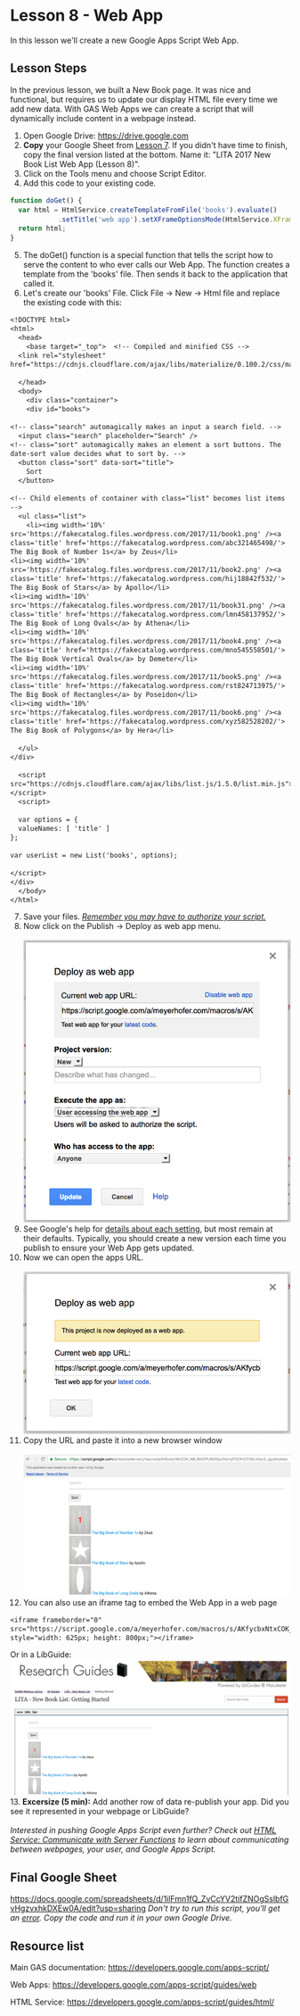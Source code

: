 # Lesson 8 - Web App

In this lesson we'll create a new Google Apps Script Web App.

## Lesson Steps

In the previous lesson, we built a New Book page. It was nice and functional, but requires us to update our display HTML file every time we add new data. With GAS Web Apps we can create a script that will dynamically include content in a webpage instead.

1. Open Google Drive: https://drive.google.com
2. **Copy** your Google Sheet from [Lesson 7](../Lesson_7/). If you didn't have time to finish, copy the final version listed at the bottom. Name it: "LITA 2017 New Book List Web App (Lesson 8)".
3. Click on the Tools menu and choose Script Editor.<br /> 
4. Add this code to your existing code.
```javascript
function doGet() {
  var html = HtmlService.createTemplateFromFile('books').evaluate()
            .setTitle('web app').setXFrameOptionsMode(HtmlService.XFrameOptionsMode.ALLOWALL);
  return html;
}
```
5. The doGet() function is a special function that tells the script how to serve the content to who ever calls our Web App. The function creates a template from the 'books' file. Then sends it back to the application that called it.
6. Let's create our 'books' File. Click File -> New -> Html file and replace the existing code with this:
```
<!DOCTYPE html>
<html>
  <head>
    <base target="_top">  <!-- Compiled and minified CSS -->
  <link rel="stylesheet" href="https://cdnjs.cloudflare.com/ajax/libs/materialize/0.100.2/css/materialize.min.css">

  </head>
  <body>
    <div class="container">
    <div id="books">

<!-- class="search" automagically makes an input a search field. -->
  <input class="search" placeholder="Search" />
<!-- class="sort" automagically makes an element a sort buttons. The date-sort value decides what to sort by. -->
  <button class="sort" data-sort="title">
    Sort
  </button>

<!-- Child elements of container with class="list" becomes list items -->
  <ul class="list">
    <li><img width='10%' src='https://fakecatalog.files.wordpress.com/2017/11/book1.png' /><a class='title' href='https://fakecatalog.wordpress.com/abc321465498/'> The Big Book of Number 1s</a> by Zeus</li>
<li><img width='10%' src='https://fakecatalog.files.wordpress.com/2017/11/book2.png' /><a class='title' href='https://fakecatalog.wordpress.com/hij18842f532/'> The Big Book of Stars</a> by Apollo</li>
<li><img width='10%' src='https://fakecatalog.files.wordpress.com/2017/11/book31.png' /><a class='title' href='https://fakecatalog.wordpress.com/lmn458137952/'> The Big Book of Long Ovals</a> by Athena</li>
<li><img width='10%' src='https://fakecatalog.files.wordpress.com/2017/11/book4.png' /><a class='title' href='https://fakecatalog.wordpress.com/mno545558501/'> The Big Book Vertical Ovals</a> by Demeter</li>
<li><img width='10%' src='https://fakecatalog.files.wordpress.com/2017/11/book5.png' /><a class='title' href='https://fakecatalog.wordpress.com/rst824713975/'> The Big Book of Rectangles</a> by Poseidon</li>
<li><img width='10%' src='https://fakecatalog.files.wordpress.com/2017/11/book6.png' /><a class='title' href='https://fakecatalog.wordpress.com/xyz582528202/'> The Big Book of Polygons</a> by Hera</li>
    
  </ul>
</div>
    
  <script src="https://cdnjs.cloudflare.com/ajax/libs/list.js/1.5.0/list.min.js"></script>
  <script>
  
  var options = {
  valueNames: [ 'title' ]
};

var userList = new List('books', options);

</script>
</div>
  </body>
</html>
```
7. Save your files. *[Remember you may have to authorize your script.](../authorize.md)* 
8. Now click on the Publish -> Deploy as web app menu.<br /><br /> 
![Image of publish screen](publish.png)
9. See Google's help for [details about each setting](https://developers.google.com/apps-script/guides/web#deploying_a_script_as_a_web_app), but most remain at their defaults. Typically, you should create a new version each time you publish to ensure your Web App gets updated.
10. Now we can open the apps URL.<br /><br />
![Image of web app](web_app.png)
11. Copy the URL and paste it into a new browser window<br /><br />
![Image of web app new book](web_app_new_book.png)<br />
12. You can also use an iframe tag to embed the Web App in a web page
```
<iframe frameborder="0" src="https://script.google.com/a/meyerhofer.com/macros/s/AKfycbxNtxCOK_NB_BKGiPL9GXlpUNzmyFS2XhCFObLVtqv3_Jgzdto/exec" style="width: 625px; height: 800px;"></iframe>
```
Or in a LibGuide:
![Image of web app libguide](libguide.png)
13. **Excersize (5 min):** Add another row of data re-publish your app. Did you see it represented in your webpage or LibGuide?
<br /><br />
*Interested in pushing Google Apps Script even further? Check out [HTML Service: Communicate with Server Functions](https://developers.google.com/apps-script/guides/html/communication) to learn about communicating between webpages, your user, and Google Apps Script.*

## Final Google Sheet

https://docs.google.com/spreadsheets/d/1ilFmn1fQ_ZvCcYV2tifZNOgSslbfGvHgzvxhkDXEw0A/edit?usp=sharing
*Don't try to run this script, you'll get an [error](../autherror.png). Copy the code and run it in your own Google Drive.*

## Resource list 

Main GAS documentation: https://developers.google.com/apps-script/

Web Apps: https://developers.google.com/apps-script/guides/web

HTML Service: https://developers.google.com/apps-script/guides/html/

